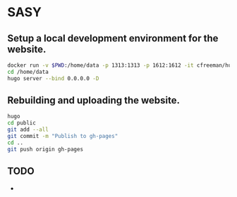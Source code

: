 # SASY

## Setup a local development environment for the website.
```bash
docker run -v $PWD:/home/data -p 1313:1313 -p 1612:1612 -it cfreeman/hugo /bin/bash
cd /home/data
hugo server --bind 0.0.0.0 -D
```

## Rebuilding and uploading the website.
```bash
hugo
cd public
git add --all
git commit -m "Publish to gh-pages"
cd ..
git push origin gh-pages
```

## TODO
*
